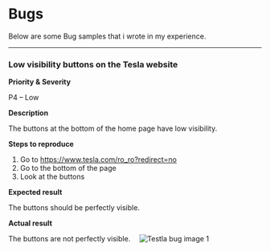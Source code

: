 # Bugs

Below are some Bug samples that i wrote in my experience.

-----------------

### Low visibility buttons on the Tesla website

**Priority & Severity**

P4 – Low

**Description**

The buttons at the bottom of the home page have low visibility.

**Steps to reproduce**
1.  Go to https://www.tesla.com/ro_ro?redirect=no
2.  Go to the bottom of the page
3. Look at the buttons

**Expected result**

The buttons should be perfectly visible.

**Actual result** 

The buttons are not perfectly visible.
<img src="https://adrian1219.tumblr.com/private/666315126202318848/tumblr_5ZyFJWGifjFIlc3vO" witdh="100" height="10" >
![Testla bug image 1](https://drive.google.com/file/d/1SurzVOu2CChLGbkZHkPt5cJi4tc7Cmja/view?usp=sharing)
